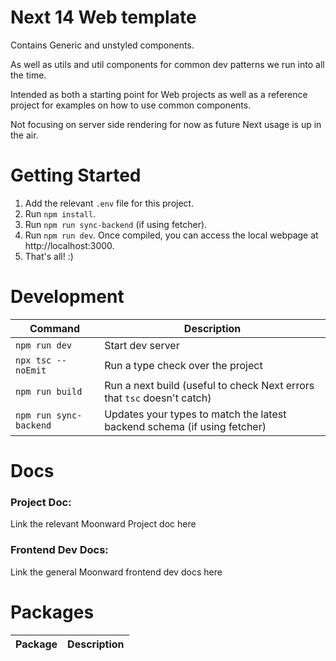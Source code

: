 
# Next 14 Web template

Contains Generic and unstyled components.

As well as utils and util components for common dev patterns we run into all the time.
 
Intended as both a starting point for Web projects as well as a reference project for examples on how to use common components.

Not focusing on server side rendering for now as future Next usage is up in the air.


# Getting Started
1. Add the relevant `.env` file for this project.
2. Run `npm install`.
3. Run `npm run sync-backend` (if using fetcher).
4. Run `npm run dev`. Once compiled, you can access the local webpage at http://localhost:3000.
5. That's all! :)


# Development
Command | Description
--- | ---
`npm run dev` | Start dev server
`npx tsc --noEmit` | Run a type check over the project
`npm run build` | Run a next build (useful to check Next errors that `tsc` doesn't catch) 
`npm run sync-backend` | Updates your types to match the latest backend schema (if using fetcher) 


# Docs
### Project Doc: 
Link the relevant Moonward Project doc here
### Frontend Dev Docs: 
Link the general Moonward frontend dev docs here

# Packages

Package | Description
--- | ---


